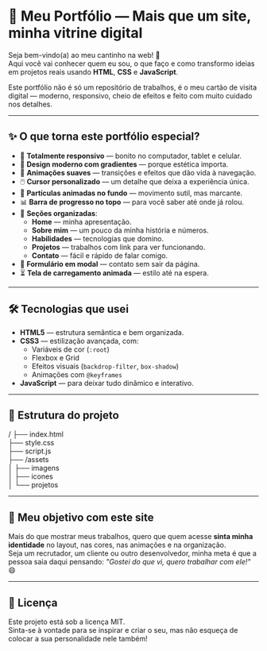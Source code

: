 # 💼 Meu Portfólio — Mais que um site, minha vitrine digital

Seja bem-vindo(a) ao meu cantinho na web! 🚀  
Aqui você vai conhecer quem eu sou, o que faço e como transformo ideias em projetos reais usando **HTML**, **CSS** e **JavaScript**.  

Este portfólio não é só um repositório de trabalhos, é o meu cartão de visita digital — moderno, responsivo, cheio de efeitos e feito com muito cuidado nos detalhes.  

---

## ✨ O que torna este portfólio especial?

- 📱 **Totalmente responsivo** — bonito no computador, tablet e celular.  
- 🎨 **Design moderno com gradientes** — porque estética importa.  
- 🎯 **Animações suaves** — transições e efeitos que dão vida à navegação.  
- 🖱️ **Cursor personalizado** — um detalhe que deixa a experiência única.  
- 🌌 **Partículas animadas no fundo** — movimento sutil, mas marcante.  
- 📊 **Barra de progresso no topo** — para você saber até onde já rolou.  
- 📂 **Seções organizadas**:
  - **Home** — minha apresentação.  
  - **Sobre mim** — um pouco da minha história e números.  
  - **Habilidades** — tecnologias que domino.  
  - **Projetos** — trabalhos com link para ver funcionando.  
  - **Contato** — fácil e rápido de falar comigo.  
- 📨 **Formulário em modal** — contato sem sair da página.  
- ⏳ **Tela de carregamento animada** — estilo até na espera.  

---

## 🛠️ Tecnologias que usei

- **HTML5** — estrutura semântica e bem organizada.  
- **CSS3** — estilização avançada, com:
  - Variáveis de cor (`:root`)  
  - Flexbox e Grid  
  - Efeitos visuais (`backdrop-filter`, `box-shadow`)  
  - Animações com `@keyframes`  
- **JavaScript** — para deixar tudo dinâmico e interativo.  

---

## 📂 Estrutura do projeto

/
├── index.html
<br>
├── style.css
<br>
├── script.js
<br>
├── /assets
<br>
│ ├── imagens
<br>
│ ├── icones
<br>
│ └── projetos

---

## 🎯 Meu objetivo com este site

Mais do que mostrar meus trabalhos, quero que quem acesse **sinta minha identidade** no layout, nas cores, nas animações e na organização.  
Seja um recrutador, um cliente ou outro desenvolvedor, minha meta é que a pessoa saia daqui pensando: *"Gostei do que vi, quero trabalhar com ele!"* 😄  

---

## 📄 Licença

Este projeto está sob a licença MIT.  
Sinta-se à vontade para se inspirar e criar o seu, mas não esqueça de colocar a sua personalidade nele também!  
